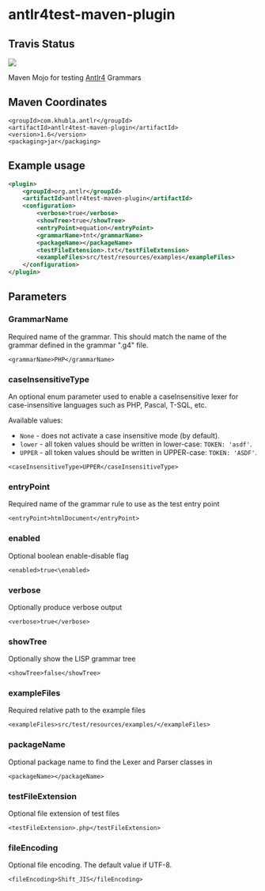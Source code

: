 antlr4test-maven-plugin
===============

Travis Status
---------

<a href="https://travis-ci.org/teverett/antlr4test-maven-plugin"><img src="https://api.travis-ci.org/teverett/antlr4test-maven-plugin.png"></a>

Maven Mojo for testing [Antlr4](http://www.antlr.org/) Grammars

Maven Coordinates
-------------

```
<groupId>com.khubla.antlr</groupId>
<artifactId>antlr4test-maven-plugin</artifactId>
<version>1.6</version>
<packaging>jar</packaging>
```

Example usage
---------

```xml
<plugin>
	<groupId>org.antlr</groupId>
	<artifactId>antlr4test-maven-plugin</artifactId>
	<configuration>
		<verbose>true</verbose>
		<showTree>true</showTree>
		<entryPoint>equation</entryPoint>
		<grammarName>tnt</grammarName>
		<packageName></packageName>
		<testFileExtension>.txt</testFileExtension>
		<exampleFiles>src/test/resources/examples</exampleFiles>
	</configuration>
</plugin>
```

Parameters
---------

### GrammarName

Required name of the grammar.  This should match the name of the grammar defined in the grammar ".g4" file.

```
<grammarName>PHP</grammarName>
```

### caseInsensitiveType

An optional enum parameter used to enable a caseInsensitive lexer for case-insensitive languages such as PHP, Pascal, T-SQL, etc.

Available values:
* `None` - does not activate a case insensitive mode (by default).
* `lower` - all token values should be written in lower-case: `TOKEN: 'asdf'`.
* `UPPER` - all token values should be written in UPPER-case: `TOKEN: 'ASDF'`.

```
<caseInsensitiveType>UPPER</caseInsensitiveType>
```

### entryPoint

Required name of the grammar rule to use as the test entry point

```
<entryPoint>htmlDocument</entryPoint>
```

### enabled

Optional boolean enable-disable flag

```
<enabled>true<\enabled>
```

### verbose

Optionally produce verbose output

```
<verbose>true</verbose>
```

### showTree

Optionally show the LISP grammar tree

```
<showTree>false</showTree>
```

### exampleFiles

Required relative path to the example files

```
<exampleFiles>src/test/resources/examples/</exampleFiles>
```

### packageName

Optional package name to find the Lexer and Parser classes in

```
<packageName></packageName>
```

### testFileExtension 

Optional file extension of test files

```
<testFileExtension>.php</testFileExtension>
```

### fileEncoding

Optional file encoding. The default value if UTF-8.

```
<fileEncoding>Shift_JIS</fileEncoding>
```
